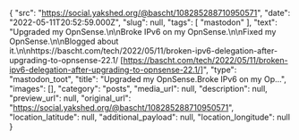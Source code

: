 {
  "src": "https://social.yakshed.org/@bascht/108285288710950571",
  "date": "2022-05-11T20:52:59.000Z",
  "slug": null,
  "tags": [
    "mastodon"
  ],
  "text": "Upgraded my OpnSense.\n\nBroke IPv6 on my OpnSense.\n\nFixed my OpnSense.\n\nBlogged about it.\n\nhttps://bascht.com/tech/2022/05/11/broken-ipv6-delegation-after-upgrading-to-opnsense-22.1/ [https://bascht.com/tech/2022/05/11/broken-ipv6-delegation-after-upgrading-to-opnsense-22.1/]",
  "type": "mastodon_toot",
  "title": "Upgraded my OpnSense.Broke IPv6 on my Op…",
  "images": [],
  "category": "posts",
  "media_url": null,
  "description": null,
  "preview_url": null,
  "original_url": "https://social.yakshed.org/@bascht/108285288710950571",
  "location_latitude": null,
  "additional_payload": null,
  "location_longitude": null
}